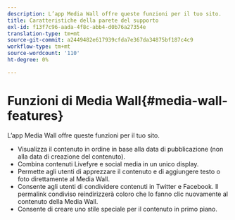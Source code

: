 ```yaml
---
description: L’app Media Wall offre queste funzioni per il tuo sito.
title: Caratteristiche della parete del supporto
exl-id: f13f7c96-aada-4f8c-abb4-d0b76a27354e
translation-type: tm+mt
source-git-commit: a2449482e617939cfda7e367da34875bf187c4c9
workflow-type: tm+mt
source-wordcount: '110'
ht-degree: 0%

---
```


# Funzioni di Media Wall{#media-wall-features}

L’app Media Wall offre queste funzioni per il tuo sito.



* Visualizza il contenuto in ordine in base alla data di pubblicazione (non alla data di creazione del contenuto).
* Combina contenuti Livefyre e social media in un unico display.
* Permette agli utenti di apprezzare il contenuto e di aggiungere testo o foto direttamente al Media Wall.
* Consente agli utenti di condividere contenuti in Twitter e Facebook. Il permalink condiviso reindirizzerà coloro che lo fanno clic nuovamente al contenuto della Media Wall.
* Consente di creare uno stile speciale per il contenuto in primo piano.

